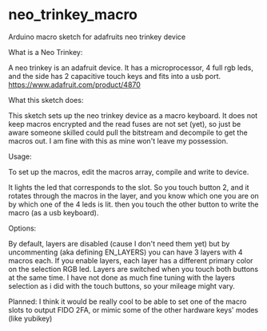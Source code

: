 # neo_trinkey_macro
Arduino macro sketch for adafruits neo trinkey device

What is a Neo Trinkey:

A neo trinkey is an adafruit device. It has a microprocessor, 4 full rgb leds, and the side has 2 capacitive touch keys and fits into a usb port. 
https://www.adafruit.com/product/4870

What this sketch does:

This sketch sets up the neo trinkey device as a macro keyboard. It does not keep macros encrypted and the read fuses are not set (yet), so just be aware someone skilled could pull the bitstream and decompile to get the macros out. I am fine with this as mine won't leave my possession.

Usage: 

To set up the macros, edit the macros array, compile and write to device.

It lights the led that corresponds to the slot. So you touch button 2, and it rotates through the macros in the layer, and you know which one you are on by which one of the 4 leds is lit. then you touch the other button to write the macro (as a usb keyboard).

Options:

By default, layers are disabled (cause I don't need them yet) but by uncommenting (aka defining EN_LAYERS) you can have 3 layers with 4 macros each.
If you enable layers, each layer has a different primary color on the selection RGB led.
Layers are switched when you touch both buttons at the same time. I have not done as much fine tuning with the layers selection as i did with the touch buttons, so your mileage might vary. 


Planned:
I think it would be really cool to be able to set one of the macro slots to output FIDO 2FA, or mimic some of the other hardware keys' modes (like yubikey)
